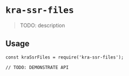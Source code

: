 # `kra-ssr-files`

> TODO: description

## Usage

```
const kraSsrFiles = require('kra-ssr-files');

// TODO: DEMONSTRATE API
```
